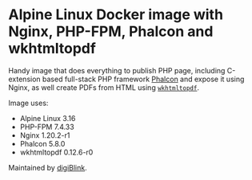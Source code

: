 # Alpine Linux Docker image with Nginx, PHP-FPM, Phalcon and wkhtmltopdf

Handy image that does everything to publish PHP page, including C-extension based full-stack PHP framework [Phalcon](https://phalcon.io/en-us) and expose it using Nginx, as well create PDFs from HTML using [`wkhtmltopdf`](https://wkhtmltopdf.org).

Image uses:
- Alpine Linux 3.16
- PHP-FPM 7.4.33
- Nginx 1.20.2-r1
- Phalcon 5.8.0
- wkhtmltopdf 0.12.6-r0

Maintained by [digiBlink](https://digiblink.eu/).
